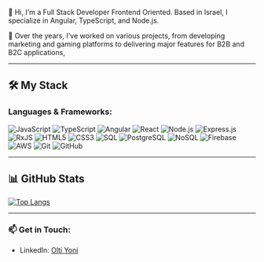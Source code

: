 ﻿👋 Hi, I'm a Full Stack Developer Frontend Oriented. Based in Israel, I specialize in Angular, TypeScript, and Node.js.

🚀 Over the years, I've worked on various projects, from developing marketing and gaming platforms to delivering major features for B2B and B2C applications,

---

## 🛠 My Stack

### Languages & Frameworks:

![JavaScript](https://img.shields.io/badge/-JavaScript-fff?style=flat&logo=javascript&logoColor=F7DF1E)
![TypeScript](https://img.shields.io/badge/-TypeScript-fff?style=flat&logo=typescript&logoColor=3178C6)
![Angular](https://img.shields.io/badge/-Angular-DD0031?style=flat&logo=angular&logoColor=fff)
![React](https://img.shields.io/badge/-React-61DAFB?style=flat&logo=react&logoColor=fff)
![Node.js](https://img.shields.io/badge/-Node.js-339933?style=flat&logo=node.js&logoColor=fff)
![Express.js](https://img.shields.io/badge/-Express.js-fff?style=flat&logo=express&logoColor=000)
![RxJS](https://img.shields.io/badge/-RxJS-B7178C?style=flat&logo=reactivex&logoColor=fff)
![HTML5](https://img.shields.io/badge/-HTML5-E34F26?style=flat&logo=html5&logoColor=fff)
![CSS3](https://img.shields.io/badge/-CSS3-1572B6?style=flat&logo=css3&logoColor=fff)
![SQL](https://img.shields.io/badge/-SQL-fff?style=flat&logo=mysql&logoColor=4479A1)
![PostgreSQL](https://img.shields.io/badge/-PostgreSQL-fff?style=flat&logo=postgresql&logoColor=4169E1)
![NoSQL](https://img.shields.io/badge/-NoSQL-fff?style=flat&logo=mongodb&logoColor=47A248)
![Firebase](https://img.shields.io/badge/-Firebase-FFCA28?style=flat&logo=firebase&logoColor=fff)
![AWS](https://img.shields.io/badge/-AWS-232F3E?style=flat&logo=amazon-aws&logoColor=fff)
![Git](https://img.shields.io/badge/-Git-F05032?style=flat&logo=git&logoColor=fff)
![GitHub](https://img.shields.io/badge/-GitHub-181717?style=flat&logo=github&logoColor=fff)



---

## 📊 GitHub Stats

[![Top Langs](https://github-readme-stats.vercel.app/api/top-langs/?username=oltiy&layout=compact&theme=radical)](https://github.com/anuraghazra/github-readme-stats)



---

### 📫 Get in Touch:
- LinkedIn: [Olti Yoni](https://www.linkedin.com/in/olti/)
